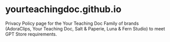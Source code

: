 # yourteachingdoc.github.io
Privacy Policy page for the Your Teaching Doc Family of brands (AdoraClips, Your Teaching Doc, Salt &amp; Paperie, Luna &amp; Fern Studio) to meet GPT Store requirements.
